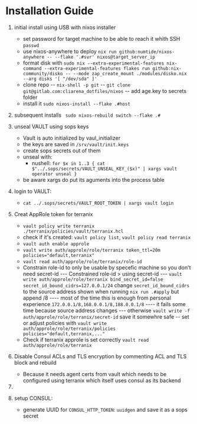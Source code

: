 # Installation Guide

1. initial install using USB with nixos installer
    - set password for target machine to be able to reach it whith SSH `passwd`
    - use nixos-anywhere to deploy 
    `nix run github:numtide/nixos-anywhere -- --flake '.#svr' nixos@target_server_ip`
    - format disk with
    `sudo nix --extra-experimental-features nix-command --extra-experimental-features flakes run github:nix-community/disko -- --mode zap_create_mount ./modules/disko.nix --arg disks '[ "/dev/sda" ]'`
    - clone repo 
    -- `nix-shell -p git`
    -- `git clone git@gitlab.com:cliarena_dotfiles/nixos`
    -- add age.key to secrets folder
    - install it `sudo nixos-install --flake .#host`

2. subsequent installs ` sudo nixos-rebuild switch --flake .#`

3. unseal VAULT using sops keys
    - Vault is auto initialized by vaul_initializer
    - the keys are saved in `/srv/vault/init.keys`
    - create sops secrets out of them
    - unseal with:
        - nushell: `for $x in 1..3 { cat $"../.sops/secrets/VAULT_UNSEAL_KEY_($x)" | xargs vault operator unseal }`
    - be aware xargs do put its aguments into the process table

4. login to VAULT: 
    - `cat ../.sops/secrets/VAULT_ROOT_TOKEN | xargs vault login`

5. Creat AppRole token for terranix
    - `vault policy write terranix ./terranix/policies/vault/terranix.hcl`
    - check if it's created: `vault policy list`, `vault policy read terranix`
    - `vault auth enable approle`
    - `vault write auth/approle/role/terranix token_ttl=20m policies="default,terranix"`
    - `vault read auth/approle/role/terranix/role-id`
    - Constrain role-id to only be usable by specefic machine so you don't need secret-id
    --- Constrained role-id > using secret-id
    --- `vault write auth/approle/role/terranix bind_secret_id=false secret_id_bound_cidrs=127.0.0.1/24` change `secret_id_bound_cidrs` to the source address shown when running `nix run .#apply` but append /8
    ---- most of the time this is enough from personal experience `172.0.0.1/8,168.0.0.1/8,188.0.0.1/8`
    ---- it fails some time because source address changes
    --- otherwise `vault write -f auth/approle/role/terranix/secret-id` save it somewhre safe
    -- set or adjust policies with `vault write  auth/approle/role/terranix/policies  policies="default,terranix,..."`
    - Check if terranix approle is set correctly `vault read auth/approle/role/terranix`

6. Disable Consul ACLs and TLS encryption by commenting ACL and  TLS block and rebuild 
    - Because it needs agent certs from vault which needs to be configured using terranix 
    which itself uses consul as its backend

7. 



5. setup CONSUL:
    - generate UUID for `CONSUL_HTTP_TOKEN`: `uuidgen` and save it as a sops secret
